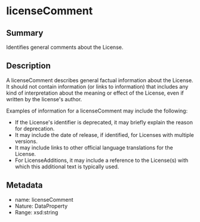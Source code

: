 <!-- Automatically generated by spec-parser v2.0.0 on 2023-12-27T15:02:03.969017+00:00 -->
<!-- SPDX-License-Identifier: Community-Spec-1.0 -->

# licenseComment

## Summary

Identifies general comments about the License.


## Description

A licenseComment describes general factual information about the License. It
should not contain information (or links to information) that includes any kind
of interpretation about the meaning or effect of the License, even if written
by the license's author.

Examples of information for a licenseComment may include the following:

* If the License's identifier is deprecated, it may briefly explain the reason
  for deprecation.
* It may include the date of release, if identified, for Licenses with multiple
  versions.
* It may include links to other official language translations for the License.
* For LicenseAdditions, it may include a reference to the License(s) with
  which this additional text is typically used.


## Metadata

- name: licenseComment
- Nature: DataProperty
- Range: xsd:string




